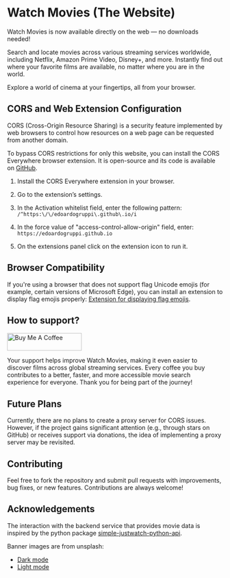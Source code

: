 # Watch Movies (The Website)

Watch Movies is now available directly on the web — no downloads needed!

Search and locate movies across various streaming services worldwide, including Netflix, Amazon Prime Video, Disney+, and more. Instantly find out where your favorite films are available, no matter where you are in the world.

Explore a world of cinema at your fingertips, all from your browser.

## CORS and Web Extension Configuration

CORS (Cross-Origin Resource Sharing) is a security feature implemented by web browsers to control how resources on a web page can be requested from another domain. 

To bypass CORS restrictions for only this website, you can install the CORS Everywhere browser extension. It is open-source and its code is available on [GitHub](https://github.com/spenibus/cors-everywhere-firefox-addon).

1. Install the CORS Everywhere extension in your browser.

2. Go to the extension’s settings.

3. In the Activation whitelist field, enter the following pattern: `/^https:\/\/edoardogruppi\.github\.io/i`

4. In the force value of "access-control-allow-origin" field, enter: `https://edoardogruppi.github.io`

5. On the extensions panel click on the extension icon to run it.

## Browser Compatibility

If you're using a browser that does not support flag Unicode emojis (for example, certain versions of Microsoft Edge), you can install an extension to display flag emojis properly:
[Extension for displaying flag emojis](https://www.reddit.com/r/MicrosoftEdge/comments/vubnp6/addon_to_display_flag_emojis_instead_of_country/).

## How to support?

<a href="https://www.buymeacoffee.com/edoardogruppi" target="_blank"><img src="https://cdn.buymeacoffee.com/buttons/default-orange.png" alt="Buy Me A Coffee" height="41" width="174"></a>

Your support helps improve Watch Movies, making it even easier to discover films across global streaming services.
Every coffee you buy contributes to a better, faster, and more accessible movie search experience for everyone. Thank you for being part of the journey!

## Future Plans

Currently, there are no plans to create a proxy server for CORS issues. However, if the project gains significant attention (e.g., through stars on GitHub) or receives support via donations, the idea of implementing a proxy server may be revisited.

## Contributing

Feel free to fork the repository and submit pull requests with improvements, bug fixes, or new features. Contributions are always welcome!

## Acknowledgements

The interaction with the backend service that provides movie data is inspired by the python package [simple-justwatch-python-api](https://github.com/Electronic-Mango/simple-justwatch-python-api/tree/main?tab=readme-ov-file).

Banner images are from unsplash:

- [Dark mode](https://unsplash.com/photos/red-cinema-chair-evlkOfkQ5rE)
- [Light mode](https://unsplash.com/photos/two-reels-2uwFEAGUm6E)

